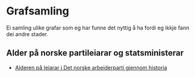 # Grafsamling

Ei samling ulike grafar som eg har funne det nyttig å ha fordi eg ikkje fann dei andre stader.

## Alder på norske partileiarar og statsministerar
* [Alderen på leiarar i Det norske arbeiderparti gjennom historia](https://tanketom.github.io/grafar/ap/)
